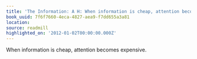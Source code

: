 ```yaml
---
title: 'The Information: A H: When information is cheap, attention becomes expensive.'
book_uuid: 7f6f7660-4eca-4827-aea9-f7dd655a3a81
location: 
source: readmill
highlighted_on: '2012-01-02T00:00:00.000Z'
---
```


When information is cheap, attention becomes expensive.